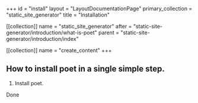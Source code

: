 +++
id = "install"
layout = "LayoutDocumentationPage"
primary_collection = "static_site_generator"
title = "Installation"

[[collection]]
name = "static_site_generator"
after = "static-site-generator/introduction/what-is-poet"
parent = "static-site-generator/introduction/index"

[[collection]]
name = "create_content"
+++

## How to install poet in a single simple step.

1. Install poet.

Done
